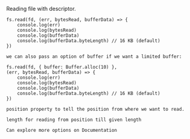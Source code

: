 Reading file with descriptor.

    fs.read(fd, (err, bytesRead, bufferData) => {
        console.log(err)
        console.log(bytesRead)
        console.log(bufferData)
        console.log(bufferData.byteLength) // 16 KB (default)
    })

    we can also pass an option of buffer if we want a limited buffer:

    fs.read(fd, { buffer: Buffer.alloc(10) },
    (err, bytesRead, bufferData) => {
        console.log(err)
        console.log(bytesRead)
        console.log(bufferData)
        console.log(bufferData.byteLength) // 16 KB (default)
    })

    position property to tell the position from where we want to read.

    length for reading from position till given length

    Can explore more options on Documentation